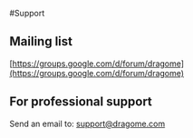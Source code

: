#Support

## Mailing list

[https://groups.google.com/d/forum/dragome](https://groups.google.com/d/forum/dragome)


## For professional support

Send an email to: support@dragome.com
